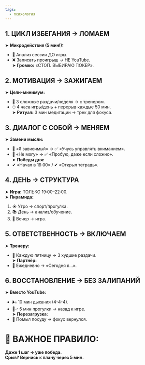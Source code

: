 ```yaml
---
tags:
  - психология
---
```

## 1. **ЦИКЛ ИЗБЕГАНИЯ → ЛОМАЕМ**  
➤ **Микродействия (5 мин!):**  
- 📝 Анализ сессии ДО игры.  
- ❌ Записать проигрыш → НЕ YouTube.  
➤ **Громко:** «СТОП. ВЫБИРАЮ ПОКЕР».  

## 2. **МОТИВАЦИЯ → ЗАЖИГАЕМ**  
➤ **Цели-минимум:**  
- 🧩 3 сложные раздачи/неделя → с тренером.  
- ⏱ 4 часа игры/день + перерыв каждые 50 мин.  
➤ **Ритуал:** 3 мин медитации → трек для фокуса.  

## 3. **ДИАЛОГ С СОБОЙ → МЕНЯЕМ**  
➤ **Замени мысли:**  
- 🚫 «Я зависимый» → ✅ «Учусь управлять вниманием».  
- 🚫 «Не могу» → ✅ «Пробую, даже если сложно».  
➤ **Победы дня:**  
- ✔ «Начал в 19:00» / ✔ «Открыл тетрадь».  

## 4. **ДЕНЬ → СТРУКТУРА**  
➤ **Игра:** ТОЛЬКО 19:00–22:00.  
➤ **Пирамида:**  
1. ☀ Утро → спорт/прогулка.  
2. 📚 День → анализ/обучение.  
3. 🌙 Вечер → игра.  

## 5. **ОТВЕТСТВЕННОСТЬ → ВКЛЮЧАЕМ**  
➤ **Тренеру:**  
- 📅 Каждую пятницу → 3 худшие раздачи.  
➤ **Партнёр:**  
- 📱 Ежедневно → «Сегодня я…».  

## 6. **ВОССТАНОВЛЕНИЕ → БЕЗ ЗАЛИПАНИЙ**  
➤ **Вместо YouTube:**  
- 🌬 10 мин дыхания (4-4-4).  
- 🚶♂️ 5 мин прогулки → назад к игре.  
➤ **Перезагрузка:**  
- 🧼 Помыл посуду → фокус вернулся.  

# 🛑 **ВАЖНОЕ ПРАВИЛО:**  
**Даже 1 шаг → уже победа.**  
**Срыв? Вернись к плану через 5 мин.**  
